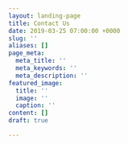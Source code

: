 ```yaml
---
layout: landing-page
title: Contact Us
date: 2019-03-25 07:00:00 +0000
slug: ''
aliases: []
page_meta:
  meta_title: ''
  meta_keywords: ''
  meta_description: ''
featured_image:
  title: ''
  image: ''
  caption: ''
content: []
draft: true

---
```

